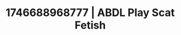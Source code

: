 ---
categories:
- Immersive passion
- Alt romance
- AI-generated
- Sensual slow talk
- Pleasure mapping
- Ethical porn
- ASMR
- Cosplay
image: /assets/images/1746688968777.jpg
layout: post
seo:
  description: Featured content with sensual ABDL Play, Scat Fetish. HD images available.
  keywords: ABDL Play, Scat Fetish
  og_image: /assets/images/1746688968777.jpg
  schema_type: VisualArtwork
tags:
- ABDL Play
- Scat Fetish
- '#1746688968777'
title: 1746688968777 | ABDL Play Scat Fetish
---
